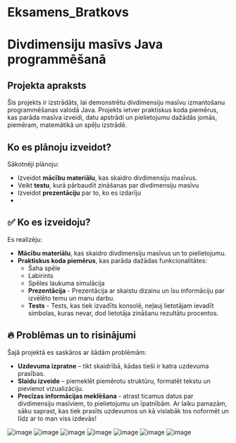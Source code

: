 # Eksamens_Bratkovs

# Divdimensiju masīvs Java programmēšanā

## Projekta apraksts  
Šis projekts ir izstrādāts, lai demonstrētu divdimensiju masīvu izmantošanu programmēšanas valodā Java. Projekts ietver praktiskus koda piemērus, kas parāda masīva izveidi, datu apstrādi un pielietojumu dažādās jomās, piemēram, matemātikā un spēļu izstrādē.

## Ko es plānoju izveidot?  
Sākotnēji plānoju:  
- Izveidot **mācību materiālu**, kas skaidro divdimensiju masīvus.  
- Veikt **testu**, kurā pārbaudīt zināšanas par divdimensiju masīvu  
- Izveidot **prezentāciju** par to, ko es izdarīju
- 
## ✅ Ko es izveidoju?  
Es realizēju:  
- **Mācību materiālu**, kas skaidro divdimensiju masīvus un to pielietojumu.  
- **Praktiskus koda piemērus**, kas parāda dažādas funkcionalitātes:  
  - Šaha spēle  
  - Labirints 
  - Spēles laukuma simulācija
  - **Prezentācija** - Prezentācija ar skaistu dizainu un īsu informāciju par izvēlēto temu un manu darbu.
  - **Tests** - Tests, kas tiek izvadīts konsolē, neļauj lietotājam ievadīt simbolas, kuras nevar, dod lietotāja zināšanu rezultātu procentos.
 
## 🔥 Problēmas un to risinājumi  
Šajā projektā es saskāros ar šādām problēmām:  
- **Uzdevuma izpratne** – tikt skaidrībā, kādas tieši ir katra uzdevuma prasības.  
- **Slaidu izveide** – piemeklēt piemērotu struktūru, formatēt tekstu un pievienot vizualizāciju.
- **Precīzas informācijas meklēšana** - atrast ticamus datus par divdimensiju masīviem, to pielietojumu un īpatnībām. 
Ar laiku pamazām, sāku saprast, kas tiek prasīts uzdevumos un kā vislabāk tos noformēt un līdz ar to man viss izdevās!

![image](https://github.com/user-attachments/assets/b262441c-9e17-4acc-b0e4-1735b0fcea68)
![image](https://github.com/user-attachments/assets/74fc1240-9424-41f8-ba44-8614fca1a40f)
![image](https://github.com/user-attachments/assets/f4f42cff-70f1-4532-9e0d-31dd0ddbdf22)
![image](https://github.com/user-attachments/assets/76ee2158-30da-467a-9de8-1f31948cb2bd)
![image](https://github.com/user-attachments/assets/3b2c4319-a394-4b02-a0cc-2adb81aaa818)
![image](https://github.com/user-attachments/assets/e083499c-76cd-4205-9e70-c36095feff11)
![image](https://github.com/user-attachments/assets/b692fdcc-3495-4f84-b47e-5c7294712702)
